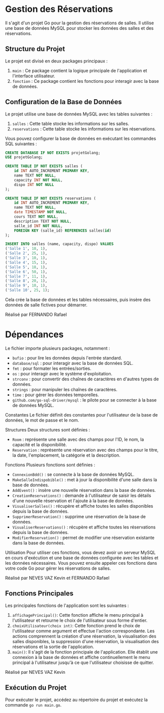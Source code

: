 # Gestion des Réservations

Il s'agit d'un projet Go pour la gestion des réservations de salles. Il utilise une base de données MySQL pour stocker les données des salles et des réservations.

## Structure du Projet

Le projet est divisé en deux packages principaux :

1. `main` : Ce package contient la logique principale de l'application et l'interface utilisateur.
2. `fonction` : Ce package contient les fonctions pour interagir avec la base de données.

## Configuration de la Base de Données

Le projet utilise une base de données MySQL avec les tables suivantes :

1. `salles` : Cette table stocke les informations sur les salles.
2. `reservations` : Cette table stocke les informations sur les réservations.

Vous pouvez configurer la base de données en exécutant les commandes SQL suivantes :

```sql
CREATE DATABASE IF NOT EXISTS projetGolang;
USE projetGolang;

CREATE TABLE IF NOT EXISTS salles (
    id INT AUTO_INCREMENT PRIMARY KEY,
    name TEXT NOT NULL,
    capacity INT NOT NULL,
    dispo INT NOT NULL
);

CREATE TABLE IF NOT EXISTS reservations (
    id INT AUTO_INCREMENT PRIMARY KEY,
    name TEXT NOT NULL,
    date TIMESTAMP NOT NULL,
    cours TEXT NOT NULL,
    description TEXT NOT NULL,
    salle_id INT NOT NULL,
    FOREIGN KEY (salle_id) REFERENCES salles(id)
);

INSERT INTO salles (name, capacity, dispo) VALUES 
('Salle 1', 10, 1),
('Salle 2', 25, 1),
('Salle 3', 10, 1),
('Salle 4', 15, 1),
('Salle 5', 18, 1),
('Salle 6', 50, 1),
('Salle 7', 11, 1),
('Salle 8', 20, 1),
('Salle 9', 10, 1),
('Salle 10', 25, 1);
```

Cela crée la base de données et les tables nécessaires, puis insère des données de salle fictives pour démarrer.

Réalisé par FERNANDO Rafael


# Dépendances
Le fichier importe plusieurs packages, notamment :

- `bufio` : pour lire les données depuis l'entrée standard.
- `database/sql` : pour interagir avec la base de données SQL.
- `fmt` : pour formater les entrées/sorties.
- `os` : pour interagir avec le système d'exploitation.
- `strconv` : pour convertir des chaînes de caractères en d'autres types de données.
- `strings` : pour manipuler les chaînes de caractères.
- `time` : pour gérer les données temporelles.
- `github.com/go-sql-driver/mysql` : le pilote pour se connecter à la base de données MySQL.

Constantes
Le fichier définit des constantes pour l'utilisateur de la base de données, le mot de passe et le nom.

Structures
Deux structures sont définies :

- `Room` : représente une salle avec des champs pour l'ID, le nom, la capacité et la disponibilité.
- `Reservation` : représente une réservation avec des champs pour le titre, la date, l'emplacement, la catégorie et la description.

Fonctions
Plusieurs fonctions sont définies :

- `ConnexionBdd()` : se connecte à la base de données MySQL.
- `MakeSalleIndispobible()` : met à jour la disponibilité d'une salle dans la base de données.
- `AddEvent()` : insère une nouvelle réservation dans la base de données.
- `CreationReservations()` : demande à l'utilisateur de saisir les détails d'une nouvelle réservation et l'ajoute à la base de données.
- `VisualiserSalles()` : récupère et affiche toutes les salles disponibles depuis la base de données.
- `SupprimerReservation()` : supprime une réservation de la base de données.
- `VisualiserReservations()` : récupère et affiche toutes les réservations depuis la base de données.
- `ModifierReservation()` : permet de modifier une réservation existante dans la base de données.

Utilisation
Pour utiliser ces fonctions, vous devez avoir un serveur MySQL en cours d'exécution et une base de données configurée avec les tables et les données nécessaires. Vous pouvez ensuite appeler ces fonctions dans votre code Go pour gérer les réservations de salles.

Réalisé par NEVES VAZ Kevin et FERNANDO Rafael


## Fonctions Principales

Les principales fonctions de l'application sont les suivantes :

1. `affichagePrincipal()`: Cette fonction affiche le menu principal à l'utilisateur et retourne le choix de l'utilisateur sous forme d'entier.
2. `choixUtilisateur(choix int)`: Cette fonction prend le choix de l'utilisateur comme argument et effectue l'action correspondante. Les actions comprennent la création d'une réservation, la visualisation des salles disponibles, la suppression d'une réservation, la visualisation des réservations et la sortie de l'application.
3. `main()`: Il s'agit de la fonction principale de l'application. Elle établit une connexion à la base de données et affiche continuellement le menu principal à l'utilisateur jusqu'à ce que l'utilisateur choisisse de quitter.

Réalisé par NEVES VAZ Kevin


## Exécution du Projet

Pour exécuter le projet, accédez au répertoire du projet et exécutez la commande `go run main.go`.
